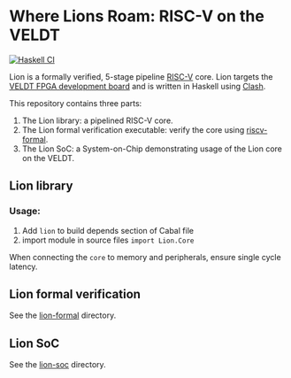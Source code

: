 # Where Lions Roam: RISC-V on the VELDT

[![Haskell CI](https://github.com/standardsemiconductor/lion/actions/workflows/haskell.yml/badge.svg?branch=main)](https://github.com/standardsemiconductor/lion/actions/workflows/haskell.yml)

Lion is a formally verified, 5-stage pipeline [RISC-V](https://riscv.org) core. Lion targets the [VELDT FPGA development board](https://standardsemiconductor.com) and is written in Haskell using [Clash](https://clash-lang.org).

This repository contains three parts:
  1. The Lion library: a pipelined RISC-V core.
  2. The Lion formal verification executable: verify the core using [riscv-formal](https://github.com/standardsemiconductor/riscv-formal/tree/lion).
  3. The Lion SoC: a System-on-Chip demonstrating usage of the Lion core on the VELDT.

## Lion library
### Usage:
1. Add `lion` to build depends section of Cabal file
2. import module in source files `import Lion.Core`

When connecting the `core` to memory and peripherals, ensure single cycle latency.

## Lion formal verification
See the [lion-formal](https://github.com/standardsemiconductor/lion/tree/main/lion-formal) directory.

## Lion SoC
See the [lion-soc](https://github.com/standardsemiconductor/lion/tree/main/lion-soc) directory.
